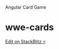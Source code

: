 Angular Card Game 

# wwe-cards

[Edit on StackBlitz ⚡️](https://stackblitz.com/edit/boylazy-card-game)
